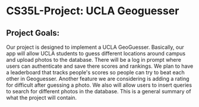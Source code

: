 # CS35L-Project: UCLA Geoguesser

## Project Goals: 
Our project is designed to implement a UCLA GeoGuesser. Basically, our app will allow UCLA students to guess different locations around campus and upload photos to the database. There will be a log in prompt where users can authenticate and save there scores and rankings. We plan to have a leaderboard that tracks people's scores so people can try to beat each other in Geoguesser. Another feature we are considering is adding a rating for difficult after guessing a photo. We also will allow users to insert queries to search for different photos in the database. This is a general summary of what the project will contain.



